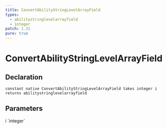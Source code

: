 ```yaml
---
title: ConvertAbilityStringLevelArrayField
types:
  - abilitystringlevelarrayfield
  - integer
patch: 1.31
pure: true
---
```


# ConvertAbilityStringLevelArrayField

## Declaration

```
constant native ConvertAbilityStringLevelArrayField takes integer i returns abilitystringlevelarrayfield
```

## Parameters
<dl>
  <dt>i `integer`</dt>
  <dd></dd>
</dl>